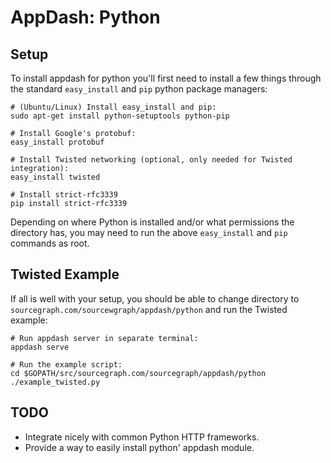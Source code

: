 # AppDash: Python

## Setup

To install appdash for python you'll first need to install a few things through the standard `easy_install` and `pip` python package managers:

```
# (Ubuntu/Linux) Install easy_install and pip:
sudo apt-get install python-setuptools python-pip

# Install Google's protobuf:
easy_install protobuf

# Install Twisted networking (optional, only needed for Twisted integration):
easy_install twisted

# Install strict-rfc3339
pip install strict-rfc3339
```

Depending on where Python is installed and/or what permissions the directory has, you may need to run the above `easy_install` and `pip` commands as root.

## Twisted Example

If all is well with your setup, you should be able to change directory to `sourcegraph.com/sourcewgraph/appdash/python` and run the Twisted example:

```
# Run appdash server in separate terminal:
appdash serve

# Run the example script:
cd $GOPATH/src/sourcegraph.com/sourcegraph/appdash/python
./example_twisted.py
```

## TODO

- Integrate nicely with common Python HTTP frameworks.
- Provide a way to easily install python' appdash module.

